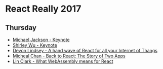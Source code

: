 React Really 2017
=================

## Thursday

* [Michael Jackson - Keynote](./Michael%20Jackson%20-%20Keynote.md)
* [Shirley Wu - Keynote](./Shirley%20Wu%20-%20Keynote.md)
* [Devon Lindsey - A hand wave of React for all your Internet of Thangs](./Devon%20Lindsey%20-%20React%20and%20IoT.md)
* [Micheal Chan - Back to React: The Story of Two Apps](./Micheal%20Chan.md)
* [Lin Clark - What WebAssembly means for React](./Lin%20Clark.md)
